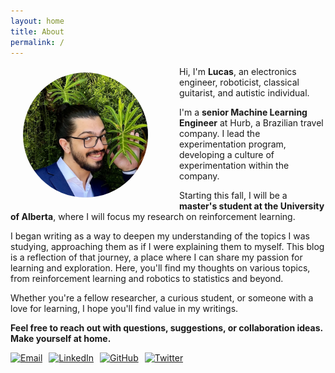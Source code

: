 ```yaml
---
layout: home
title: About
permalink: /
---
```


<img src="./assets/gitbook/images/profile.jpeg" alt="Lucas" style="float: left; margin: 10px 50px 20px 20px; border-radius: 50%; width: 200px; height: auto; object-fit: cover;">

Hi, I'm **Lucas**, an electronics engineer, roboticist, classical guitarist, and autistic individual.

I'm a **senior Machine Learning Engineer** at Hurb, a Brazilian travel company. I lead the experimentation program, developing a culture of experimentation within the company. 

Starting this fall, I will be a **master's student at the University of Alberta**, where I will focus my research on reinforcement learning.

I began writing as a way to deepen my understanding of the topics I was studying, approaching them as if I were explaining them to myself. This blog is a reflection of that journey, a place where I can share my passion for learning and exploration. Here, you'll find my thoughts on various topics, from reinforcement learning and robotics to statistics and beyond.

Whether you're a fellow researcher, a curious student, or someone with a love for learning, I hope you'll find value in my writings.

**Feel free to reach out with questions, suggestions, or collaboration ideas. Make yourself at home.**



<div style="display: flex; gap: 10px;">
    <a href="mailto:lucas@lucas-cruz.com">
        <img src="https://img.icons8.com/ios-filled/50/apple-mail.png" alt="Email" width="30" height="30"/>
    </a>
    <a href="https://linkedin.com/in/lucasdearaujocruz" target="_blank">
        <img src="https://img.icons8.com/ios-filled/50/000000/linkedin.png" alt="LinkedIn" width="30" height="30"/>
    </a>
    <a href="https://github.com/cruz-lucas" target="_blank">
        <img src="https://img.icons8.com/ios-filled/50/000000/github.png" alt="GitHub" width="30" height="30"/>
    </a>
    <a href="https://twitter.com/_Lucas_Cruz" target="_blank">
        <img src="https://img.icons8.com/ios-filled/50/000000/twitter.png" alt="Twitter" width="30" height="30"/>
    </a>
</div>